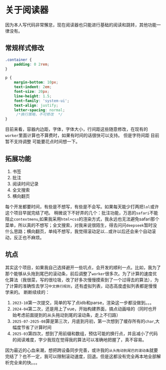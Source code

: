 # 关于阅读器
<!-- 2025-03-04 -->
因为本人写代码非常懈怠，现在阅读器也只能进行基础的阅读和跳转，其他功能一律没有。

## 常规样式修改
```css
.container {
    padding: 0 2rem;
}

p {
    margin-bottom: 10px;
    text-indent: 2em;
    font-size: 20px;
    line-height: 1.5;
    font-family: 'system-ui';
    text-align: justify;
    letter-spacing: normal;
     /*换行策略，不可修改  */
}
```
目前来看，容器内边距，字体，字体大小，行间距这些随意修改，在现有的`worker`里面计算也不算费时，如果有时间的话很快可以支持。
但是字符间距 目前暂不支持调整 可能要花点时间想一下。

## 拓展功能
1. 书签
2. 批注
3. 阅读时间记录
4. 全文搜索
5. 横向翻页

每个开发都要时间，有些是不想写，有些是不会写。如果每天能少打两把`lol`或许这个项目早就完结了吧。
稍微说下不好弄的几个：批注功能，万恶的`safari`不能阻止`contextmenu`,如果我采用`html+css`的渲染方式，我永远也无法避免safari那个菜单，所以真的不想写；全文搜索，对我来说很陌生，得去问问`deepseek`暂时没什么思路；横向翻页，单纯不想写，我觉得滚动足以...或许以后还会来个自动滚动，反正也不麻烦。

## 坑点
其实这个项目，如果我自己选择避开一些坑点，会开发的顺利一点。比如，我为了那个能够从头拖到尾巴的滚动条，前后调整了`worker`很多次。为了计算的速度优化算法（我很菜，写的很垃圾，改了好多次慢慢摸索到了一个过得去的算法），为了计算的准确性去学习`中文换行规则`，还有虚拟列表，动态高度虚拟列表都是慢慢学来的。
断断续续的：
1. `2023-10`第一次提交，简单的写了点idb和parse，渲染这一步都没做到。。。
2. `2024-04`第二次，还是用上了vue，开始构建界面，搞点动画啥的（同时也开始考虑前面提到的从头拖动到尾的滚动条，走上不归路）
3. `2025-07-2025-08`算是第三次，月底到月初，第一次想到了缓存所有的`char`,大幅度节省了计算时间
4. `2025-03`第四次，想到了用前缀和数组，预估可能的换行点，并且减小了代码的阅读难度，字少我现在觉得我的算法可以准确地把握了，真不容易。

因为最近的心血来潮，想把跨设备同步完善，或许我的`从头拖动到尾巴的滚动条`就要完结了？也不一定，我可以限制滚动速度，回退。但是这都没有完全再本地全部解析完全来的快。。。
